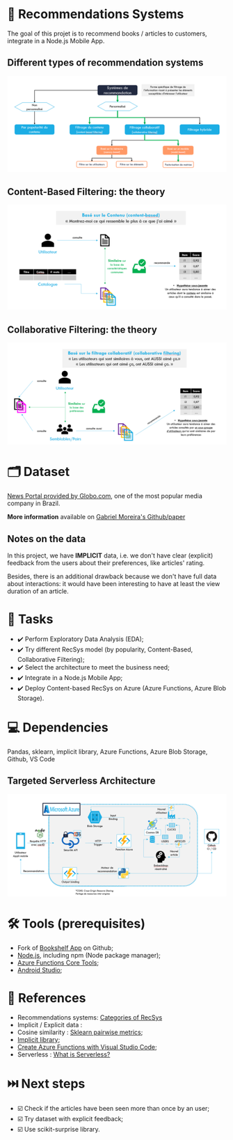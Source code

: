 # :dart: Recommendations Systems
The goal of this projet is to recommend books / articles to customers, integrate in a Node.js Mobile App.

## Different types of recommendation systems

<img src='/pictures\recommendation_systems_categorization.png'>

## Content-Based Filtering: the theory

<img src='/pictures\content-based filtering.png'>

## Collaborative Filtering: the theory

<img src='/pictures\collaborative_filtering.png'>

# :card_index_dividers: Dataset
[News Portal provided by Globo.com](https://www.kaggle.com/gspmoreira/news-portal-user-interactions-by-globocom#clicks_sample.csv), one of the most popular media company in Brazil.

**More information** available on [Gabriel Moreira's Github/paper](https://github.com/gabrielspmoreira/chameleon_recsys)

## Notes on the data
In this project, we have **IMPLICIT** data, i.e. we don't have clear (explicit) feedback from the users about their preferences, like articles' rating.

Besides, there is an additional drawback because we don't have full data about interactions: it would have been interesting to have at least the view duration of an article.

# :scroll: Tasks
- :heavy_check_mark: Perform Exploratory Data Analysis (EDA);
- :heavy_check_mark: Try different RecSys model (by popularity, Content-Based, Collaborative Filtering);
- :heavy_check_mark: Select the architecture to meet the business need;
- :heavy_check_mark: Integrate in a Node.js Mobile App;
- :heavy_check_mark: Deploy Content-based RecSys on Azure (Azure Functions, Azure Blob Storage).

# :computer: Dependencies
Pandas, sklearn, implicit library, Azure Functions, Azure Blob Storage, Github, VS Code

## Targeted Serverless Architecture

<img src='/pictures\targeted_serverless_architecture.png'>

# :hammer_and_wrench: Tools (prerequisites)
- Fork of [Bookshelf App](https://github.com/OpenClassrooms-Student-Center/bookshelf) on Github;
- [Node.js](https://nodejs.org/en/), including npm (Node package manager);
- [Azure Functions Core Tools](https://docs.microsoft.com/fr-fr/azure/azure-functions/functions-run-local?tabs=windows%2Ccsharp%2Cportal%2Cbash%2Ckeda#install-the-azure-functions-core-tools);
- [Android Studio](https://developer.android.com/studio?hl=fr);

# :pushpin: References
- Recommendations systems: [Categories of RecSys](https://interstices.info/les-systemes-de-recommandation-categorisation/)
- Implicit / Explicit data : 
- Cosine similarity : [Sklearn pairwise metrics](https://scikit-learn.org/stable/modules/metrics.html); 
- [Implicit library](https://implicit.readthedocs.io/en/latest/quickstart.html);
- [Create Azure Functions with Visual Studio Code](https://docs.microsoft.com/fr-fr/azure/azure-functions/create-first-function-vs-code-python);
- Serverless : [What is Serverless?](https://serverless-stack.com/chapters/fr/what-is-serverless.html)

# :next_track_button: Next steps
- :ballot_box_with_check: Check if the articles have been seen more than once by an user;
- :ballot_box_with_check: Try dataset with explicit feedback;
- :ballot_box_with_check: Use scikit-surprise library.